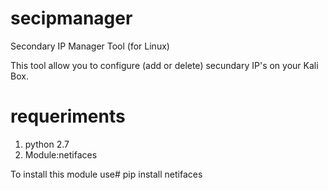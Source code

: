 # secipmanager
Secondary IP Manager Tool (for Linux)

This tool allow you to configure (add or delete) secundary IP's on your Kali Box.

# requeriments

1. python 2.7
2. Module:netifaces

To install this module use# pip install netifaces
